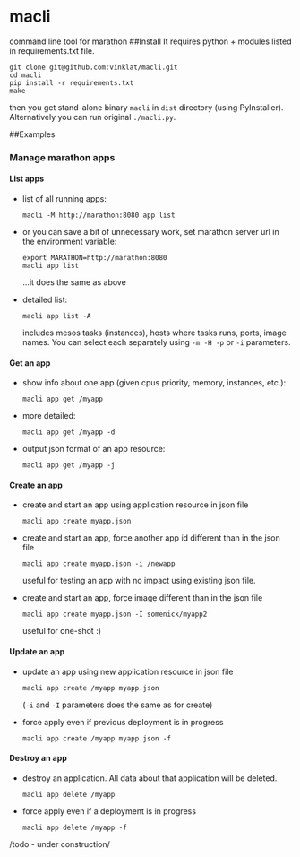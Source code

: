 # macli
command line tool for marathon
##Install
It requires python + modules listed in requirements.txt file.   

```
git clone git@github.com:vinklat/macli.git
cd macli
pip install -r requirements.txt
make
```
then you get stand-alone binary ```macli``` in ```dist``` directory (using PyInstaller). Alternatively you can run original ```./macli.py```.

##Examples
### Manage marathon apps
#### List apps
* list of all running apps: 

  ```
  macli -M http://marathon:8080 app list
  ```
* or you can save a bit of unnecessary work, set marathon server url in the environment variable:
  
  ```
  export MARATHON=http://marathon:8080
  macli app list
  ```
  ...it does the same as above

* detailed list:

  ```
  macli app list -A
  ``` 
  includes mesos tasks (instances), hosts where tasks runs, ports, image names. You can select each separately using ```-m -H -p``` or ```-i``` parameters.
  
#### Get an app
* show info about one app (given cpus priority, memory, instances, etc.):

  ```
  macli app get /myapp
  ```

* more detailed:

  ```
  macli app get /myapp -d
  ```
  
* output json format of an app resource:

  ```
  macli app get /myapp -j
  ```

#### Create an app

* create and start an app using application resource in json file

  ```
  macli app create myapp.json
  ```

* create and start an app, force another app id different than in the json file

  ```
  macli app create myapp.json -i /newapp
  ```
  
  useful for testing an app with no impact using existing json file.

* create and start an app, force image different than in the json file 

  ```
  macli app create myapp.json -I somenick/myapp2
  ```
  
  useful for one-shot :)
  

#### Update an app

* update an app using new application resource in json file

  ```
  macli app create /myapp myapp.json
  ```
  
  (```-i``` and ```-I``` parameters does the same as for create)
  
* force apply even if previous deployment is in progress

  ```
  macli app create /myapp myapp.json -f
  ```

#### Destroy an app

* destroy an application. All data about that application will be deleted.

  ```
  macli app delete /myapp
  ```
* force apply even if a deployment is in progress

  ```
  macli app delete /myapp -f
  ``` 

/todo - under construction/
